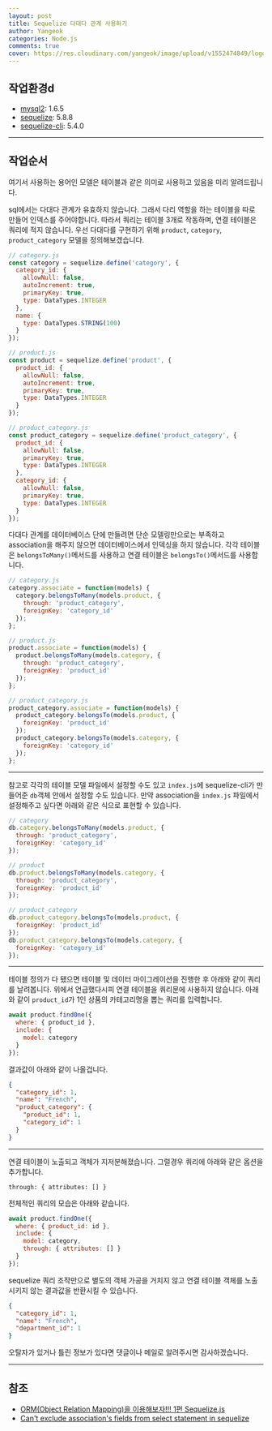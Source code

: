 ```yaml
---
layout: post
title: Sequelize 다대다 관계 사용하기
author: Yangeok
categories: Node.js
comments: true
cover: https://res.cloudinary.com/yangeok/image/upload/v1552474849/logo/posts/sequelize.jpg
---
```


## 작업환경d

- [mysql2](https://www.npmjs.com/package/mysql2): 1.6.5
- [sequelize](https://www.npmjs.com/package/sequelize): 5.8.8
- [sequelize-cli](https://www.npmjs.com/package/sequelize-cli): 5.4.0

---

## 작업순서

여기서 사용하는 용어인 모델은 테이블과 같은 의미로 사용하고 있음을 미리 알려드립니다.

sql에서는 다대다 관계가 유효하지 않습니다. 그래서 다리 역할을 하는 테이블을 따로 만들어 인덱스를 주어야합니다. 따라서 쿼리는 테이블 3개로 작동하며, 연결 테이블은 쿼리에 적지 않습니다. 우선 다대다를 구현하기 위해 `product`, `category`, `product_category` 모델을 정의해보겠습니다.

```js
// category.js
const category = sequelize.define('category', {
  category_id: {
    allowNull: false,
    autoIncrement: true,
    primaryKey: true,
    type: DataTypes.INTEGER
  },
  name: {
    type: DataTypes.STRING(100)
  }
});

// product.js
const product = sequelize.define('product', {
  product_id: {
    allowNull: false,
    autoIncrement: true,
    primaryKey: true,
    type: DataTypes.INTEGER
  }
});

// product_category.js
const product_category = sequelize.define('product_category', {
  product_id: {
    allowNull: false,
    primaryKey: true,
    type: DataTypes.INTEGER
  },
  category_id: {
    allowNull: false,
    primaryKey: true,
    type: DataTypes.INTEGER
  }
});
```

다대다 관계를 데이터베이스 단에 만들려면 단순 모델링만으로는 부족하고 association을 해주지 않으면 데이터베이스에서 인덱싱을 하지 않습니다. 각각 테이블은 `belongsToMany()`메서드를 사용하고 연결 테이블은 `belongsTo()`메서드를 사용합니다.

```js
// category.js
category.associate = function(models) {
  category.belongsToMany(models.product, {
    through: 'product_category',
    foreignKey: 'category_id'
  });
};

// product.js
product.associate = function(models) {
  product.belongsToMany(models.category, {
    through: 'product_category',
    foreignKey: 'product_id'
  });
};

// product_category.js
product_category.associate = function(models) {
  product_category.belongsTo(models.product, {
    foreignKey: 'product_id'
  });
  product_category.belongsTo(models.category, {
    foreignKey: 'category_id'
  });
};
```

---

참고로 각각의 테이블 모델 파일에서 설정할 수도 있고 `index.js`에 sequelize-cli가 만들어준 `db`객체 안에서 설정할 수도 있습니다. 만약 association을 `index.js` 파일에서 설정해주고 싶다면 아래와 같은 식으로 표현할 수 있습니다.

```js
// category
db.category.belongsToMany(models.product, {
  through: 'product_category',
  foreignKey: 'category_id'
});

// product
db.product.belongsToMany(models.category, {
  through: 'product_category',
  foreignKey: 'product_id'
});

// product_category
db.product_category.belongsTo(models.product, {
  foreignKey: 'product_id'
});
db.product_category.belongsTo(models.category, {
  foreignKey: 'category_id'
});
```

---

테이블 정의가 다 됐으면 테이블 및 데이터 마이그레이션을 진행한 후 아래와 같이 쿼리를 날려봅니다. 위에서 언급했다시피 연결 테이블을 쿼리문에 사용하지 않습니다. 아래와 같이 `product_id`가 1인 상품의 카테고리명을 뽑는 쿼리를 입력합니다.

```js
await product.findOne({
  where: { product_id },
  include: {
    model: category
  }
});
```

결과값이 아래와 같이 나올겁니다.

```json
{
  "category_id": 1,
  "name": "French",
  "product_category": {
    "product_id": 1,
    "category_id": 1
  }
}
```

---

연결 테이블이 노출되고 객체가 지저분해졌습니다. 그럴경우 쿼리에 아래와 같은 옵션을 추가합니다.

```
through: { attributes: [] }
```

전체적인 쿼리의 모습은 아래와 같습니다.

```js
await product.findOne({
  where: { product_id: id },
  include: {
    model: category,
    through: { attributes: [] }
  }
});
```

sequelize 쿼리 조작만으로 별도의 객체 가공을 거치지 않고 연결 테이블 객체를 노출시키지 않는 결과값을 반환시킬 수 있습니다.

```json
{
  "category_id": 1,
  "name": "French",
  "department_id": 1
}
```

오탈자가 있거나 틀린 정보가 있다면 댓글이나 메일로 알려주시면 감사하겠습니다.

---

## 참조

- [ORM(Object Relation Mapping)을 이용해보자!!! 1편 Sequelize.js](https://real-dongsoo7.tistory.com/63)
- [Can't exclude association's fields from select statement in sequelize](https://github.com/sequelize/sequelize/issues/3664)
